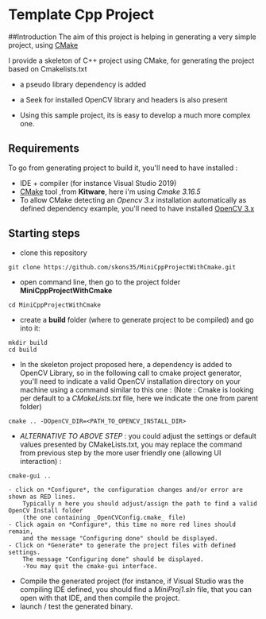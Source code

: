 # Template Cpp Project

##Introduction
The aim of this project is helping in generating a very simple project,
using [CMake](https://cmake.org/)

I provide a skeleton of C++ project using CMake,
for generating the project based on Cmakelists.txt

- a pseudo library dependency is added
- a Seek for installed OpenCV library and headers is also present


- Using this sample project, its is easy to develop a much more complex one.

## Requirements
To go from generating project to build it, you'll need to have installed :
- IDE + compiler (for instance Visual Studio 2019)
- [CMake](https://cmake.org/) tool ,from **Kitware**, here i'm using _Cmake 3.16.5_
- To allow CMake detecting an _Opencv 3.x_ installation automatically as defined dependency example,
  you'll need to have installed [OpenCV 3.x](https://opencv.org/releases/)
  
## Starting steps
* clone this repository
```
git clone https://github.com/skons35/MiniCppProjectWithCmake.git
```
* open command line, then go to the project folder **MiniCppProjectWithCmake**
```
cd MiniCppProjectWithCmake
```
* create a **build** folder (where to generate project to be compiled) and go into it:
```
mkdir build
cd build
```
* In the skeleton project proposed here, a dependency is added to OpenCV Library,
so in the following call to cmake project generator, you'll need to indicate a valid
OpenCV installation directory on your machine using a command similar to this one :
(Note : Cmake is looking per default to a _CMakeLists.txt_ file, here we indicate the
 one from parent folder)
```
cmake .. -DOpenCV_DIR=<PATH_TO_OPENCV_INSTALL_DIR>
```

* *ALTERNATIVE TO ABOVE STEP* : you could adjust the settings or default values presented by CMakeLists.txt,
you may replace the command from previous step by the more user friendly one (allowing UI interaction) :
```
cmake-gui ..
``` 
	- click on *Configure*, the configuration changes and/or error are shown as RED lines.
		Typically n here you should adjust/assign the path to find a valid OpenCV Install folder
		(the one containing _OpenCVConfig.cmake_ file)
	- Click again on *Configure*, this time no more red lines should remain, 
		and the message "Configuring done" should be displayed. 
	- Click on *Generate* to generate the project files with defined settings. 
		The message "Configuring done" should be displayed.
		-You may quit the cmake-gui interface.

* Compile the generated project (for instance, if Visual Studio was the compiling IDE defined,
 you should find a _MiniProj1.sln_ file, that you can open with that IDE, and then compile the project.
* launch / test the generated binary.

